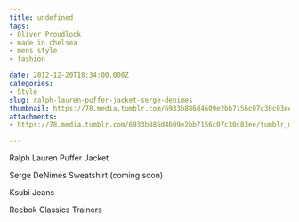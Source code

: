 ```yaml
---
title: undefined
tags:
- Oliver Proudlock
- made in chelsea
- mens style
- fashion

date: 2012-12-20T18:34:00.000Z
categories:
- Style
slug: ralph-lauren-puffer-jacket-serge-denimes
thumbnail: https://78.media.tumblr.com/6933b886d4609e2bb7156c07c30c03ee/tumblr_mfce8pfF2g1rhrm24o1_r1_540.jpg
attachments:
- https://78.media.tumblr.com/6933b886d4609e2bb7156c07c30c03ee/tumblr_mfce8pfF2g1rhrm24o1_r1_1280.jpg

---
```


Ralph Lauren Puffer Jacket 

  Serge DeNimes Sweatshirt (coming soon) 

  Ksubi Jeans 

  Reebok Classics Trainers
